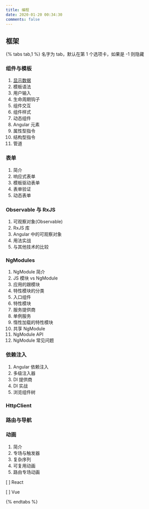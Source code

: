 ```yaml
---
title: 编程
date: 2020-01-20 00:34:30
comments: false
---
```


## 框架

{% tabs tab,1 %} 名字为 tab，默认在第 1 个选项卡，如果是 -1 则隐藏

<!-- tab Angular -->

### 组件与模板

1. [显示数据](/post/9897f818/)
2. 模板语法
3. 用户输入
4. 生命周期钩子
5. 组件交互
6. 组件样式
7. 动态组件
8. Angular 元素
9. 属性型指令
10. 结构型指令
11. 管道

### 表单

1. 简介
2. 响应式表单
3. 模板驱动表单
4. 表单验证
5. 动态表单

### Observable 与 RxJS

1. 可观察对象(Observable)
2. RxJS 库
3. Angular 中的可观察对象
4. 用法实战
5. 与其他技术的比较

### NgModules

1. NgModule 简介
2. JS 模块 vs NgModule
3. 应用的跟模块
4. 特性模块的分类
5. 入口组件
6. 特性模块
7. 服务提供商
8. 单例服务
9. 惰性加载的特性模块
10. 共享 NgModule
11. NgModule API
12. NgModule 常见问题

### 依赖注入

1. Angular 依赖注入
2. 多级注入器
3. DI 提供商
4. DI 实战
5. 浏览组件树

### HttpClient

### 路由与导航

### 动画

1. 简介
2. 专场与触发器
3. 复杂序列
4. 可复用动画
5. 路由专场动画

<!-- endtab -->
<!-- tab React -->
[ ] React
<!-- endtab -->
<!-- tab Vue -->
[ ] Vue
<!-- endtab -->

{% endtabs %}
